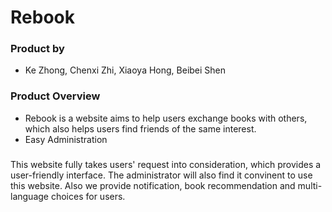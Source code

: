 # Rebook

### Product by
- Ke Zhong, Chenxi Zhi, Xiaoya Hong, Beibei Shen

### Product Overview
- Rebook is a website aims to help users exchange books with others, which also helps users find friends of the same interest.
- Easy Administration 

### 
This website fully takes users' request into consideration, which provides a user-friendly interface. The administrator will also find it convinent to use this website. Also we provide notification, book recommendation and multi-language choices for users.
